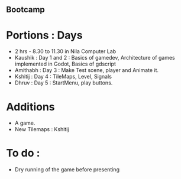 ## Bootcamp

# Portions : Days
* 2 hrs - 8.30 to 11.30 in Nila Computer Lab
* Kaushik : Day 1 and 2 : Basics of gamedev, Architecture of games implemented in Godot, Basics of gdscript
* Amithabh : Day 3 : Make Test scene, player and Animate it. 
* Kshitij : Day 4 : TileMaps, Level, Signals
* Dhruv : Day 5 : StartMenu, play buttons. 

# Additions
* A  game. 
* New Tilemaps : Kshitij

# To do : 
* Dry running of the game before presenting 
